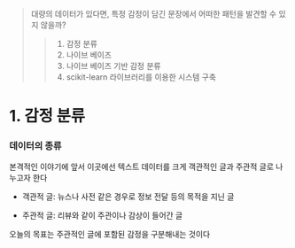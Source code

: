 
> 대량의 데이터가 있다면, 특정 감정이 담긴 문장에서 어떠한 패턴을 발견할 수 있지 않을까?
> 
>> 1. 감정 분류
>> 2. 나이브 베이즈
>> 3. 나이브 베이즈 기반 감정 분류
>> 4. scikit-learn 라이브러리를 이용한 시스템 구축

# 1. 감정 분류
### 데이터의 종류

본격적인 이야기에 앞서 이곳에선 텍스트 데이터를 크게 객관적인 글과 주관적 글로 나누고자 한다

- 객관적 글:
	뉴스나 사전 같은 경우로 정보 전달 등의 목적을 지닌 글

- 주관적 글:
	리뷰와 같이 주관이나 감상이 들어간 글

오늘의 목표는 주관적인 글에 포함된 감정을 구분해내는 것이다